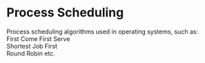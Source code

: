 # Process Scheduling

Process scheduling algorithms used in operating systems, such as:<br>First Come First Serve<br>Shortest Job First<br>Round Robin etc.
